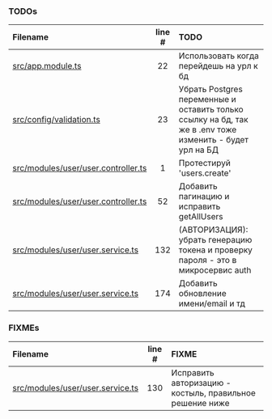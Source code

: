 ### TODOs
| Filename | line # | TODO |
|:------|:------:|:------|
| [src/app.module.ts](src/app.module.ts#L22) | 22 | Использовать когда перейдешь на урл к бд |
| [src/config/validation.ts](src/config/validation.ts#L23) | 23 | Убрать Postgres переменные и оставить только ссылку на бд, так же в .env тоже изменить - будет урл на БД |
| [src/modules/user/user.controller.ts](src/modules/user/user.controller.ts#L1) | 1 | Протестируй 'users.create' |
| [src/modules/user/user.controller.ts](src/modules/user/user.controller.ts#L52) | 52 | Добавить пагинацию и исправить getAllUsers |
| [src/modules/user/user.service.ts](src/modules/user/user.service.ts#L132) | 132 | (АВТОРИЗАЦИЯ): убрать генерацию токена и проверку пароля - это в микросервис auth |
| [src/modules/user/user.service.ts](src/modules/user/user.service.ts#L174) | 174 | Добавить обновление имени/email и тд |

### FIXMEs
| Filename | line # | FIXME |
|:------|:------:|:------|
| [src/modules/user/user.service.ts](src/modules/user/user.service.ts#L130) | 130 | Исправить авторизацию - костыль, правильное решение ниже |
